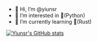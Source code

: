 - 👋 Hi, I’m @yiunsr
- 👀 I’m interested in 🐍(Python)
- 🌱 I’m currently learning 🦀(Rust)


[![Yiunsr's GitHub stats](https://github-readme-stats.vercel.app/api?username=yiunsr)](https://github.com/anuraghazra/github-readme-stats)

<!---
yiunsr/yiunsr is a ✨ special ✨ repository because its `README.md` (this file) appears on your GitHub profile.
You can click the Preview link to take a look at your changes.
--->
